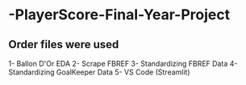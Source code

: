 # -PlayerScore-Final-Year-Project

## Order files were used
1- Ballon D'Or EDA
2- Scrape FBREF
3- Standardizing FBREF Data
4- Standardizing GoalKeeper Data
5- VS Code (Streamlit)
